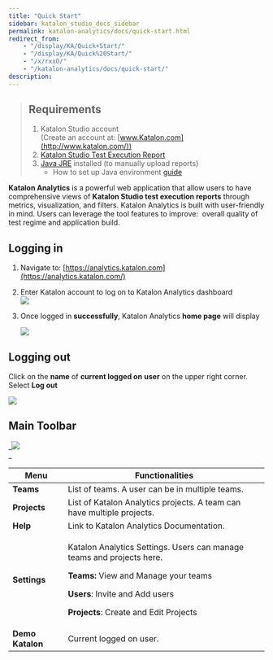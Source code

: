 ```yaml
---
title: "Quick Start" 
sidebar: katalon_studio_docs_sidebar
permalink: katalon-analytics/docs/quick-start.html 
redirect_from:
    - "/display/KA/Quick+Start/"
    - "/display/KA/Quick%20Start/"
    - "/x/rxxO/"
    - "/katalon-analytics/docs/quick-start/"
description: 
---
```

> Requirements
> ------------
> 
> 1.  Katalon Studio account  
>     (Create an account at: [www.Katalon.com](http://www.katalon.com/))
> 2.  [Katalon Studio Test Execution Report](/display/KD/Test+Report)
> 3.  [Java JRE](https://www.java.com/en/download/manual.jsp) installed (to manually upload reports)
>     *   How to set up Java environment [guide](https://www.tutorialspoint.com/java/java_environment_setup.htm)

**Katalon Analytics** is a powerful web application that allow users to have comprehensive views of **Katalon Studio test execution reports** through metrics, visualization, and filters. Katalon Analytics is built with user-friendly in mind. Users can leverage the tool features to improve:  overall quality of test regime and application build. 

Logging in
----------

1.  Navigate to: [https://analytics.katalon.com](https://analytics.katalon.com/)
2.  Enter Katalon account to log on to Katalon Analytics dashboard  
    ![](../../images/katalon-analytics/docs/quick-start/Screen-Shot-2018-09-26-at-11.14.44-AM.png)  
      
    
3.  Once logged in **successfully**, Katalon Analytics **home page** will display  
      
    ![](../../images/katalon-analytics/docs/quick-start/Screen-Shot-2018-09-26-at-11.17.33-AM.png)

Logging out
-----------

Click on the **name** of **current logged on** **user** on the upper right corner. Select **Log out**

![](../../images/katalon-analytics/docs/quick-start/Screen-Shot-2018-09-26-at-11.19.20-AM.png)

Main Toolbar
------------

_![](../../images/katalon-analytics/docs/quick-start/Screen-Shot-2018-09-26-at-11.19.59-AM.png)  
_

<table><thead><tr><th>Menu</th><th>Functionalities</th></tr></thead><tbody><tr><td><strong>Teams</strong></td><td>List of teams. A user can be in multiple teams.</td></tr><tr><td><strong>Projects</strong></td><td>List of Katalon Analytics projects. A team can have multiple projects.</td></tr><tr><td><strong>Help</strong></td><td>Link to Katalon Analytics Documentation.</td></tr><tr><td><strong>Settings</strong></td><td><p>Katalon Analytics Settings. Users can manage teams and projects here.</p><p><strong>Teams: </strong>View and Manage your teams</p><p><strong>Users</strong>: Invite and Add users</p><p><strong>Projects</strong>: Create and Edit Projects</p></td></tr><tr><td><strong>Demo Katalon</strong></td><td>Current logged on user.</td></tr></tbody></table>